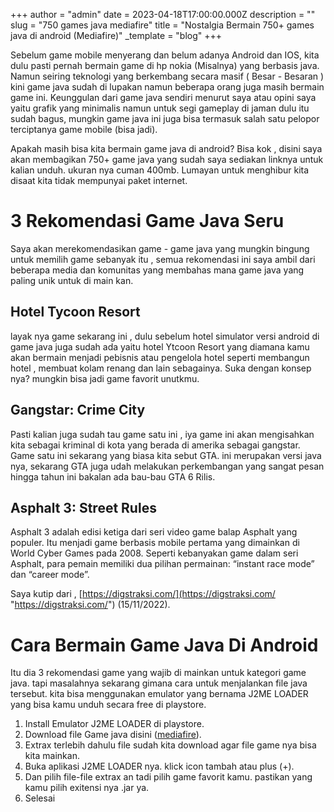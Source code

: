 +++
author = "admin"
date = 2023-04-18T17:00:00.000Z
description = ""
slug = "750 games java mediafire"
title = "Nostalgia Bermain 750+ games java di android (Mediafire)"
_template = "blog"
+++


Sebelum game mobile menyerang dan belum adanya Android dan IOS, kita dulu pasti pernah bermain game di hp nokia (Misalnya) yang berbasis java. Namun seiring teknologi yang berkembang secara masif ( Besar - Besaran ) kini game java sudah di lupakan namun beberapa orang juga masih bermain game ini. Keunggulan dari game java sendiri menurut saya atau opini saya yaitu grafik yang minimalis namun untuk segi gameplay di jaman dulu itu sudah bagus, mungkin game java ini juga bisa termasuk salah satu pelopor terciptanya game mobile (bisa jadi).

Apakah masih bisa kita bermain game java di android? Bisa kok , disini saya akan membagikan 750+ game java yang sudah saya sediakan linknya untuk kalian unduh. ukuran nya cuman 400mb. Lumayan untuk menghibur kita disaat kita tidak mempunyai paket internet.

# 3 Rekomendasi Game Java Seru

Saya akan merekomendasikan game - game java yang mungkin bingung untuk memilih game sebanyak itu , semua rekomendasi ini saya ambil dari beberapa media dan komunitas yang membahas mana game java yang paling unik untuk di main kan.

## Hotel Tycoon Resort

layak nya game sekarang ini , dulu sebelum hotel simulator versi android di game java juga sudah ada yaitu hotel Ytcoon Resort yang diamana kamu akan bermain menjadi pebisnis atau pengelola hotel seperti membangun hotel , membuat kolam renang dan lain sebagainya. Suka dengan konsep nya? mungkin bisa jadi game favorit unutkmu.

## Gangstar: Crime City

Pasti kalian juga sudah tau game satu ini , iya game ini akan mengisahkan kita sebagai kriminal di kota yang berada di amerika sebagai gangstar. Game satu ini sekarang yang biasa kita sebut GTA. ini merupakan versi java nya, sekarang GTA juga udah melakukan perkembangan yang sangat pesan hingga tahun ini bakalan ada bau-bau GTA 6 Rilis.

## Asphalt 3: Street Rules

Asphalt 3 adalah edisi ketiga dari seri video game balap Asphalt yang populer. Itu menjadi game berbasis mobile pertama yang dimainkan di World Cyber ​​Games pada 2008. Seperti kebanyakan game dalam seri Asphalt, para pemain memiliki dua pilihan permainan: “instant race mode” dan “career mode”.

Saya kutip dari , [https://digstraksi.com/](https://digstraksi.com/ "https://digstraksi.com/") (15/11/2022).

# Cara Bermain Game Java Di Android

Itu dia 3 rekomendasi game yang wajib di mainkan untuk kategori game java. tapi masalahnya sekarang gimana cara untuk menjalankan file java tersebut. kita bisa menggunakan emulator yang bernama J2ME LOADER yang bisa kamu unduh secara free di playstore.

1. Install Emulator J2ME LOADER di playstore.
2. Download file Game java disini ([mediafire](http://www.mediafire.com/file/flbar6ngorn8q8k/Java_Jar_pack_750_games.zip/file)).
3. Extrax terlebih dahulu file sudah kita download agar file game nya bisa kita mainkan.
4. Buka aplikasi J2ME LOADER nya. klick icon tambah atau plus (+).
5. Dan pilih file-file extrax an tadi pilih game favorit kamu. pastikan yang kamu pilih exitensi nya .jar ya.
6. Selesai

